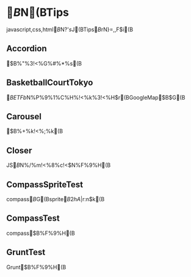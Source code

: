 # $B%U%m%s%H%(%s%I$N(BTips
javascript,css,html$B$N?'$s$J(BTips$B$rN}=,$,$F$i(B

## Accordion
$B%"%3!<%G%#%*%s(B

## BasketballCourtTokyo
$BETFb$N%P%9%1%C%H%\!<%k%3!<%H$r(BGoogleMap$B$G(B

## Carousel
$B%+%k!<%;%k(B

## Closer
JS$B$N%/%m!<%8%c!<$N%F%9%H(B

## CompassSpriteTest
compass$B$G(Bsprite$B2hA|$r:n$k(B

## CompassTest
compass$B%F%9%H(B

## GruntTest
Grunt$B%F%9%H(B


